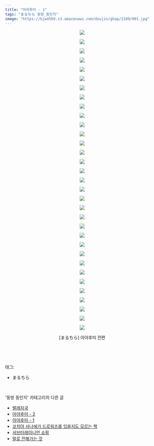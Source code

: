 ```yaml
---
title: "아야후미 - 1"
tags: "まるちら 동방_동인지"
image: "https://kjw4569.s3.amazonaws.com/doujin/ghap/2189/001.jpg"
---
```

<div class="article">
<p style="text-align: center; clear: none; float: none;"><img src="{{ site.imgserver3 }}/ghap/2189/001.jpg"/></p>
<p style="text-align: center; clear: none; float: none;"><img src="{{ site.imgserver3 }}/ghap/2189/002.jpg"/></p>
<p style="text-align: center; clear: none; float: none;"><img src="{{ site.imgserver3 }}/ghap/2189/003.jpg"/></p>
<p style="text-align: center; clear: none; float: none;"><img src="{{ site.imgserver3 }}/ghap/2189/004.jpg"/></p>
<p style="text-align: center; clear: none; float: none;"><img src="{{ site.imgserver3 }}/ghap/2189/005.jpg"/></p>
<p style="text-align: center; clear: none; float: none;"><img src="{{ site.imgserver3 }}/ghap/2189/006.jpg"/></p>
<p style="text-align: center; clear: none; float: none;"><img src="{{ site.imgserver3 }}/ghap/2189/007.jpg"/></p>
<p style="text-align: center; clear: none; float: none;"><img src="{{ site.imgserver3 }}/ghap/2189/008.jpg"/></p>
<p style="text-align: center; clear: none; float: none;"><img src="{{ site.imgserver3 }}/ghap/2189/009.jpg"/></p>
<p style="text-align: center; clear: none; float: none;"><img src="{{ site.imgserver3 }}/ghap/2189/010.jpg"/></p>
<p style="text-align: center; clear: none; float: none;"><img src="{{ site.imgserver3 }}/ghap/2189/011.jpg"/></p>
<p style="text-align: center; clear: none; float: none;"><img src="{{ site.imgserver3 }}/ghap/2189/012.jpg"/></p>
<p style="text-align: center; clear: none; float: none;"><img src="{{ site.imgserver3 }}/ghap/2189/013.jpg"/></p>
<p style="text-align: center; clear: none; float: none;"><img src="{{ site.imgserver3 }}/ghap/2189/014.jpg"/></p>
<p style="text-align: center; clear: none; float: none;"><img src="{{ site.imgserver3 }}/ghap/2189/015.jpg"/></p>
<p style="text-align: center; clear: none; float: none;"><img src="{{ site.imgserver3 }}/ghap/2189/016.jpg"/></p>
<p style="text-align: center; clear: none; float: none;"><img src="{{ site.imgserver3 }}/ghap/2189/017.jpg"/></p>
<p style="text-align: center; clear: none; float: none;"><img src="{{ site.imgserver3 }}/ghap/2189/018.jpg"/></p>
<p style="text-align: center; clear: none; float: none;"><img src="{{ site.imgserver3 }}/ghap/2189/019.jpg"/></p>
<p style="text-align: center; clear: none; float: none;"><img src="{{ site.imgserver3 }}/ghap/2189/020.jpg"/></p>
<p style="text-align: center; clear: none; float: none;"><img src="{{ site.imgserver3 }}/ghap/2189/021.jpg"/></p>
<p style="text-align: center; clear: none; float: none;"><img src="{{ site.imgserver3 }}/ghap/2189/022.jpg"/></p>
<p style="text-align: center; clear: none; float: none;"><img src="{{ site.imgserver3 }}/ghap/2189/023.jpg"/></p>
<p style="text-align: center; clear: none; float: none;"><img src="{{ site.imgserver3 }}/ghap/2189/024.jpg"/></p>
<p style="text-align: center; clear: none; float: none;"><img src="{{ site.imgserver3 }}/ghap/2189/025.jpg"/></p>
<p style="text-align: center; clear: none; float: none;"><img src="{{ site.imgserver3 }}/ghap/2189/026.jpg"/></p>
<p style="text-align: center; clear: none; float: none;"><img src="{{ site.imgserver3 }}/ghap/2189/027.jpg"/></p>
<p style="text-align: center; clear: none; float: none;"><img src="{{ site.imgserver3 }}/ghap/2189/028.jpg"/></p>
<p style="text-align: center; clear: none; float: none;"><img src="{{ site.imgserver3 }}/ghap/2189/029.jpg"/></p>
<p style="text-align: center; clear: none; float: none;"><img src="{{ site.imgserver3 }}/ghap/2189/030.jpg"/></p>
<p style="text-align: center; clear: none; float: none;"><img src="{{ site.imgserver3 }}/ghap/2189/031.jpg"/></p>
<p style="text-align: center; clear: none; float: none;"><img src="{{ site.imgserver3 }}/ghap/2189/032.jpg"/></p>
<p style="text-align: center; clear: none; float: none;"><img src="{{ site.imgserver3 }}/ghap/2189/033.jpg"/></p>
<p style="text-align: center; clear: none; float: none;">[まるちら] 아야후미 전편</p>
<p><br/></p>
</div><br/>
<div class="tagTrail">
<p>태그: </p>
<ul>
<li>まるちら</li>
</ul>
</div><br/>
<div class="another">
<p>'동방 동인지' 카테고리의 다른 글</p>
<ul>
<li><a href="/ghap_2193">벌레자국</a></li>
<li><a href="/ghap_2190">아야후미 - 2</a></li>
<li><a href="/ghap_2189">아야후미 - 1</a></li>
<li><a href="/ghap_2187">코치야 사나에가 드로워즈를 입을지도 모르는 책</a></li>
<li><a href="/ghap_2186">서브터레이니언 쇼핑</a></li>
<li><a href="/ghap_2185">말로 전해가는 것</a></li>
</ul>
</div><br/>
<div class="cb_module cb_fluid">
<div class="cb_wrt cb_profile">
</div><!-- commentList close -->
</div><br/>
